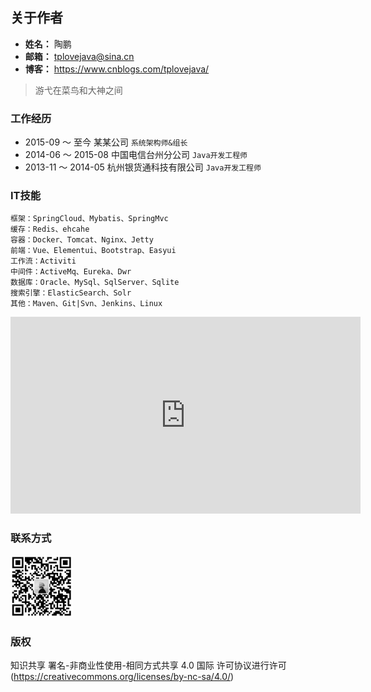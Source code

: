 ## 关于作者

- **姓名：** 陶鹏  
- **邮箱：** tplovejava@sina.cn
- **博客：** https://www.cnblogs.com/tplovejava/

>游弋在菜鸟和大神之间

### 工作经历
 - 2015-09 ～   至今          某某公司       `系统架构师&组长`
 - 2014-06 ～ 2015-08  中国电信台州分公司   `Java开发工程师`
 - 2013-11 ～ 2014-05  杭州银货通科技有限公司 `Java开发工程师`

### IT技能
```
框架：SpringCloud、Mybatis、SpringMvc  
缓存：Redis、ehcahe  
容器：Docker、Tomcat、Nginx、Jetty  
前端：Vue、Elementui、Bootstrap、Easyui  
工作流：Activiti  
中间件：ActiveMq、Eureka、Dwr
数据库：Oracle、MySql、SqlServer、Sqlite  
搜索引擎：ElasticSearch、Solr
其他：Maven、Git|Svn、Jenkins、Linux
```

<iframe width="560" height="315" src="https://www.youtube.com/embed/Ilg3gGewQ5U" frameborder="0" allowfullscreen></iframe>

### 联系方式

<img src="https://raw.githubusercontent.com/tplovejava/static/master/wiki/home/tp_ewm.png" style="max-width: 100px;">

### 版权
知识共享 署名-非商业性使用-相同方式共享 4.0 国际 许可协议进行许可(https://creativecommons.org/licenses/by-nc-sa/4.0/)

 